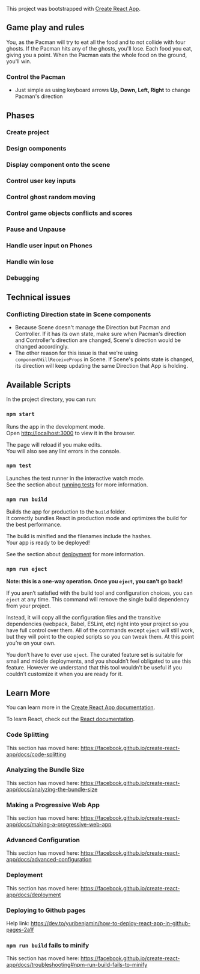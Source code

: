 This project was bootstrapped with [Create React App](https://github.com/facebook/create-react-app).

## Game play and rules

You, as the Pacman will try to eat all the food and to not collide with four ghosts. If the Pacman hits any of the ghosts, you'll lose. Each food you eat, giving you a point. When the Pacman eats the whole food on the ground, you'll win.

### Control the Pacman

- Just simple as using keyboard arrows **Up, Down, Left, Right** to change Pacman's direction


## Phases

### Create project

### Design components

### Display component onto the scene

### Control user key inputs

### Control ghost random moving

### Control game objects conflicts and scores

### Pause and Unpause

### Handle user input on Phones

### Handle win lose

### Debugging

## Technical issues

### Conflicting Direction state in Scene components

- Because Scene doesn't manage the Direction but Pacman and Controller. If it has its own state, make sure when Pacman's direction and Controller's direction are changed, Scene's direction would be changed accordingly.
- The other reason for this issue is that we're using `componentWillReceiveProps` in Scene. If Scene's points state is changed, its direction will keep updating the same Direction that App is holding.

## Available Scripts

In the project directory, you can run:

### `npm start`

Runs the app in the development mode.<br />
Open [http://localhost:3000](http://localhost:3000) to view it in the browser.

The page will reload if you make edits.<br />
You will also see any lint errors in the console.

### `npm test`

Launches the test runner in the interactive watch mode.<br />
See the section about [running tests](https://facebook.github.io/create-react-app/docs/running-tests) for more information.

### `npm run build`

Builds the app for production to the `build` folder.<br />
It correctly bundles React in production mode and optimizes the build for the best performance.

The build is minified and the filenames include the hashes.<br />
Your app is ready to be deployed!

See the section about [deployment](https://facebook.github.io/create-react-app/docs/deployment) for more information.

### `npm run eject`

**Note: this is a one-way operation. Once you `eject`, you can’t go back!**

If you aren’t satisfied with the build tool and configuration choices, you can `eject` at any time. This command will remove the single build dependency from your project.

Instead, it will copy all the configuration files and the transitive dependencies (webpack, Babel, ESLint, etc) right into your project so you have full control over them. All of the commands except `eject` will still work, but they will point to the copied scripts so you can tweak them. At this point you’re on your own.

You don’t have to ever use `eject`. The curated feature set is suitable for small and middle deployments, and you shouldn’t feel obligated to use this feature. However we understand that this tool wouldn’t be useful if you couldn’t customize it when you are ready for it.

## Learn More

You can learn more in the [Create React App documentation](https://facebook.github.io/create-react-app/docs/getting-started).

To learn React, check out the [React documentation](https://reactjs.org/).

### Code Splitting

This section has moved here: https://facebook.github.io/create-react-app/docs/code-splitting

### Analyzing the Bundle Size

This section has moved here: https://facebook.github.io/create-react-app/docs/analyzing-the-bundle-size

### Making a Progressive Web App

This section has moved here: https://facebook.github.io/create-react-app/docs/making-a-progressive-web-app

### Advanced Configuration

This section has moved here: https://facebook.github.io/create-react-app/docs/advanced-configuration

### Deployment

This section has moved here: https://facebook.github.io/create-react-app/docs/deployment

### Deploying to Github pages

Help link: <https://dev.to/yuribenjamin/how-to-deploy-react-app-in-github-pages-2a1f>

### `npm run build` fails to minify

This section has moved here: <https://facebook.github.io/create-react-app/docs/troubleshooting#npm-run-build-fails-to-minify>
